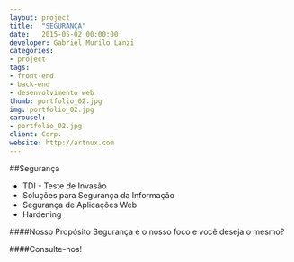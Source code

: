 ```yaml
---
layout: project
title:  "SEGURANÇA"
date:   2015-05-02 00:00:00
developer: Gabriel Murilo Lanzi
categories:
- project
tags:
- front-end
- back-end
- desenvolvimento web
thumb: portfolio_02.jpg
img: portfolio_02.jpg
carousel:
- portfolio_02.jpg
client: Corp.
website: http://artnux.com
---
```

##Segurança
- TDI - Teste de Invasão 
- Soluções para Segurança da Informação
- Segurança de Aplicações Web
- Hardening 

####Nosso Propósito
Segurança é o nosso foco e você deseja o mesmo?

####Consulte-nos!
